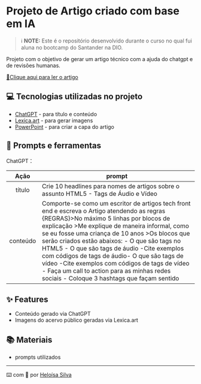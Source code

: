 # Projeto de Artigo criado com base em IA

 > ℹ️ **NOTE:** Este é o repositório desenvolvido durante o curso no qual fui aluna no bootcamp do Santander na DIO.


Projeto com o objetivo de gerar um artigo técnico com a ajuda do chatgpt e de revisões humanas.

<a href="https://www.dio.me/articles/criando-ambientes-multissensoriais-as-possibilidades-criativas-das-tags-de-video-e-audio-em-html5" title="View PDF now"> 📕Clique aqui para ler o artigo</a>

## 💻 Tecnologias utilizadas no projeto

- [ChatGPT](https://chat.openai.com/) - para título e conteúdo
- [Lexica.art](https://lexica.art/) - para gerar imagens
- [PowerPoint](https://www.microsoft.com/en/microsoft-365/powerpoint) - para criar a capa do artigo

## 📄 Prompts e ferramentas


ChatGPT：

|   Ação   | prompt                                                                                                                                                                                                                                                                         |
| :------: | ------------------------------------------------------------------------------------------------------------------------------------------------------------------------------------------------------------------------------------------------------------------------------ |
|  título  | Crie 10 headlines para nomes de artigos sobre o assunto HTML5 - Tags de Áudio e Vídeo                                                                                                                                                                                                  |
| conteúdo | Comporte-se como um escritor de artigos tech front end e escreva o Artigo atendendo as regras  {REGRAS}>No máximo 5 linhas por blocos de explicação >Me explique de maneira informal, como se eu fosse uma criança de 10 anos >Os blocos que serão criados estão abaixos: - O que são tags no HTML5 - O que são tags de áudio -Cite exemplos com códigos de tags de áudio- O que são tags de vídeo -Cite exemplos com códigos de tags de vídeo - Faça um call to action para as minhas redes sociais - Coloque 3 hashtags que façam sentido|

## ✨ Features

- Conteúdo gerado via ChatGPT
- Imagens do acervo público geradas via Lexica.art

## 📚 Materiais

- prompts utilizados
  
---
⌨️ com 💜 por [Heloísa Silva](https://github.com/HeloisaSerafim)
